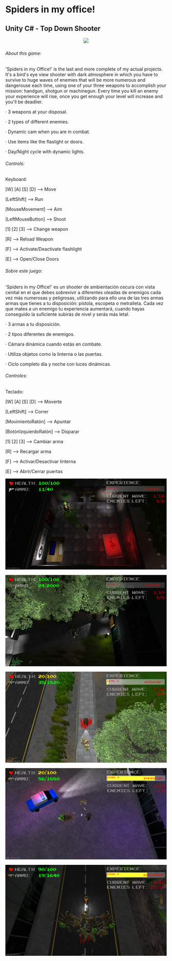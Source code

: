 # Spiders in my office!
## Unity C# - Top Down Shooter

<p align="center">
  <img src="https://github.com/Nacho-Lopez-Guerrero/Spiders-in-my-Office/tree/main/Screenshots/Spiders_Title.png?raw=true"/>
</p>

###### About this game:

'Spiders in my Office!' is the last and more complete of my actual projects. It's a bird's eye view shooter with dark atmosphere in which you have to survive to huge waves of enemies that will be more numerous and dangerouse each time, using one of your three weapons to accomplish your mission: handgun, shotgun or machinegun. Every time you kill an enemy your experience will rise, once you get enough your level will increase and you'll be deadlier.

· 3 weapons at your disposal.

· 2 types of different enemies.

· Dynamic cam when you are in combat.

· Use items like the flaslight or doors.

· Day/Night cycle with dynamic lights.

 ###### Controls:

Keyboard:

[W] [A] [S] [D] --> Move

[LeftShift] --> Run

[MouseMovement] --> Aim

[LeftMouseButton] --> Shoot

[1] [2] [3] --> Change weapon

[R] --> Reload Weapon

[F] --> Activate/Deactivate flashlight

[E] --> Open/Close Doors


###### Sobre este juego:

'Spiders in my Office!' es un shooter de ambientación oscura con vista cenital en el que debes sobrevivir a diferentes oleadas de enemigos cada vez más numerosas y peligrosas, utilizando para ello una de las tres armas armas que tienes a tu disposición: pistola, escopeta o metralleta. Cada vez que mates a un enemigo tu experiencia aumentará, cuando hayas conseguido la suficiente subirás de nivel y serás más letal.

· 3 armas a tu disposición.

· 2 tipos diferentes de enemigos.

· Cámara dinámica cuando estás en combate.

· Utiliza objetos como la linterna o las puertas.

· Ciclo completo día y noche con luces dinámicas.

 ###### Controles:

Teclado:

[W] [A] [S] [D] --> Moverte

[LeftShift] --> Correr

[MovimientoRatón] --> Apuntar

[BotónIzquierdoRatón] --> Disparar

[1] [2] [3] --> Cambiar arma

[R] --> Recargar arma

[F] --> Activar/Desactivar linterna

[E] --> Abrir/Cerrar puertas

![Alt text](/Screenshots/Spiders_1.jpg?raw=true )

![Alt text](/Screenshots/Spiders_2.jpg?raw=true )

![Alt text](/Screenshots/Spiders_3.jpg?raw=true )

![Alt text](/Screenshots/Spiders_4.jpg?raw=true )

![Alt text](/Screenshots/Spiders_5.jpg?raw=true )